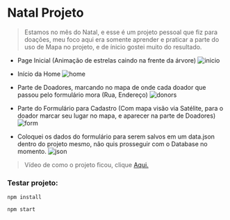 # Natal Projeto

> Estamos no mês do Natal, e esse é um projeto pessoal que fiz para doações, meu foco aqui era somente aprender e praticar a parte do uso de Mapa no projeto, e de ínicio gostei muito do resultado.
- Page Inicial (Animação de estrelas caindo na frente da árvore)
![inicio](https://user-images.githubusercontent.com/65264902/102721788-bfea3380-42db-11eb-80a1-082d4f6a8fcd.jpg)

- Início da Home
![home](https://user-images.githubusercontent.com/65264902/102721820-e9a35a80-42db-11eb-90ad-1355c884fbde.jpg)
- Parte de Doadores, marcando no mapa de onde cada doador que passou pelo formulário mora (Rua, Endereço)
![donors](https://user-images.githubusercontent.com/65264902/102721835-063f9280-42dc-11eb-9032-f87db6179e73.jpg)

- Parte do Formulário para Cadastro (Com mapa visão via Satélite, para o doador marcar seu lugar no mapa, e aparecer na parte de Doadores)
![form](https://user-images.githubusercontent.com/65264902/102721897-54ed2c80-42dc-11eb-9aaa-e5e210e69b3c.jpg)

- Coloquei os dados do formulário para serem salvos em um data.json dentro do projeto mesmo, não quis prosseguir com o Database no momento.
![json](https://user-images.githubusercontent.com/65264902/102721923-8665f800-42dc-11eb-938b-9938404c5d90.jpg)

> Vídeo de como o projeto ficou, clique [Aqui.](https://www.youtube.com/watch?v=4p05Fm9HTZE)

### Testar projeto:

    npm install
    
    npm start
